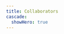 ```yaml
---
title: Collaborators
cascade:
  showHero: true
---
```



<style>
/*
  criticalsignals.nz/collaborators
*/

  h2 {
    display: none;
  }

  .w-full.thumbnail_card {
    height: 400px;
    /* background-size: fit; */
  }

  section > a > div {
    border: none;
  }
</style>
